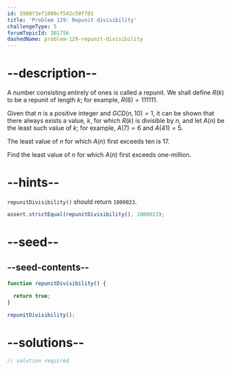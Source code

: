 ```yaml
---
id: 5900f3ef1000cf542c50ff01
title: 'Problem 129: Repunit divisibility'
challengeType: 5
forumTopicId: 301756
dashedName: problem-129-repunit-divisibility
---
```


# --description--

A number consisting entirely of ones is called a repunit. We shall define $R(k)$ to be a repunit of length $k$; for example, $R(6) = 111111$.

Given that $n$ is a positive integer and $GCD(n, 10) = 1$, it can be shown that there always exists a value, $k$, for which $R(k)$ is divisible by $n$, and let $A(n)$ be the least such value of $k$; for example, $A(7) = 6$ and $A(41) = 5$.

The least value of $n$ for which $A(n)$ first exceeds ten is 17.

Find the least value of $n$ for which $A(n)$ first exceeds one-million.

# --hints--

`repunitDivisibility()` should return `1000023`.

```js
assert.strictEqual(repunitDivisibility(), 1000023);
```

# --seed--

## --seed-contents--

```js
function repunitDivisibility() {

  return true;
}

repunitDivisibility();
```

# --solutions--

```js
// solution required
```
